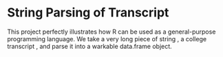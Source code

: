 # String Parsing of Transcript

This project perfectly illustrates how R can be used as a general-purpose programming language. We take a very long piece of string , a college transcript , 
and parse it into a warkable data.frame object.